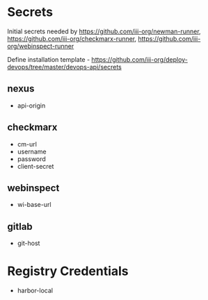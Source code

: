 # Secrets
Initial secrets needed by https://github.com/iii-org/newman-runner, https://github.com/iii-org/checkmarx-runner, https://github.com/iii-org/webinspect-runner

Define installation template - https://github.com/iii-org/deploy-devops/tree/master/devops-api/secrets

## nexus
- api-origin

## checkmarx
- cm-url
- username
- password
- client-secret

## webinspect
- wi-base-url

## gitlab
- git-host

# Registry Credentials
- harbor-local

